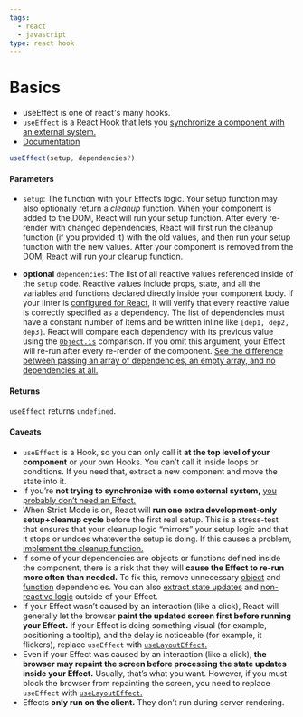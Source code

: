 ```yaml
---
tags:
  - react
  - javascript
type: react hook
---
```


# Basics
- useEffect is one of react's many hooks.
- `useEffect` is a React Hook that lets you [synchronize a component with an external system.](https://react.dev/learn/synchronizing-with-effects)
- [Documentation](https://react.dev/reference/react/useEffect#useeffect)

```javascript
useEffect(setup, dependencies?)
```
#### Parameters [](https://react.dev/reference/react/useEffect#parameters "Link for Parameters")

- `setup`: The function with your Effect’s logic. Your setup function may also optionally return a _cleanup_ function. When your component is added to the DOM, React will run your setup function. After every re-render with changed dependencies, React will first run the cleanup function (if you provided it) with the old values, and then run your setup function with the new values. After your component is removed from the DOM, React will run your cleanup function.
    
- **optional** `dependencies`: The list of all reactive values referenced inside of the `setup` code. Reactive values include props, state, and all the variables and functions declared directly inside your component body. If your linter is [configured for React](https://react.dev/learn/editor-setup#linting), it will verify that every reactive value is correctly specified as a dependency. The list of dependencies must have a constant number of items and be written inline like `[dep1, dep2, dep3]`. React will compare each dependency with its previous value using the [`Object.is`](https://developer.mozilla.org/en-US/docs/Web/JavaScript/Reference/Global_Objects/Object/is) comparison. If you omit this argument, your Effect will re-run after every re-render of the component. [See the difference between passing an array of dependencies, an empty array, and no dependencies at all.](https://react.dev/reference/react/useEffect#examples-dependencies)
    

#### Returns [](https://react.dev/reference/react/useEffect#returns "Link for Returns")

`useEffect` returns `undefined`.

#### Caveats [](https://react.dev/reference/react/useEffect#caveats "Link for Caveats")
- `useEffect` is a Hook, so you can only call it **at the top level of your component** or your own Hooks. You can’t call it inside loops or conditions. If you need that, extract a new component and move the state into it.
- If you’re **not trying to synchronize with some external system,** [you probably don’t need an Effect.](https://react.dev/learn/you-might-not-need-an-effect)
- When Strict Mode is on, React will **run one extra development-only setup+cleanup cycle** before the first real setup. This is a stress-test that ensures that your cleanup logic “mirrors” your setup logic and that it stops or undoes whatever the setup is doing. If this causes a problem, [implement the cleanup function.](https://react.dev/learn/synchronizing-with-effects#how-to-handle-the-effect-firing-twice-in-development)
- If some of your dependencies are objects or functions defined inside the component, there is a risk that they will **cause the Effect to re-run more often than needed.** To fix this, remove unnecessary [object](https://react.dev/reference/react/useEffect#removing-unnecessary-object-dependencies) and [function](https://react.dev/reference/react/useEffect#removing-unnecessary-function-dependencies) dependencies. You can also [extract state updates](https://react.dev/reference/react/useEffect#updating-state-based-on-previous-state-from-an-effect) and [non-reactive logic](https://react.dev/reference/react/useEffect#reading-the-latest-props-and-state-from-an-effect) outside of your Effect.
- If your Effect wasn’t caused by an interaction (like a click), React will generally let the browser **paint the updated screen first before running your Effect.** If your Effect is doing something visual (for example, positioning a tooltip), and the delay is noticeable (for example, it flickers), replace `useEffect` with [`useLayoutEffect`.](https://react.dev/reference/react/useLayoutEffect)
- Even if your Effect was caused by an interaction (like a click), **the browser may repaint the screen before processing the state updates inside your Effect.** Usually, that’s what you want. However, if you must block the browser from repainting the screen, you need to replace `useEffect` with [`useLayoutEffect`.](https://react.dev/reference/react/useLayoutEffect)
- Effects **only run on the client.** They don’t run during server rendering.

